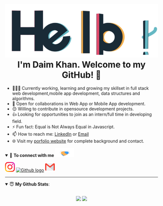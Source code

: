 <h1 align="center"> <img src="https://github.com/Daim-Nickel-Penny/Daim-Nickel-Penny/blob/master/Assets/hello.gif" alt="hello-gif"> <br >I'm Daim Khan</a>. Welcome to my GitHub! 🤗</h1>


- 👨🏽‍💻 Currently working, learning and growing my skillset in full stack web development,mobile app development, data structures and algorithms.
- 🤝 Open for collaborations in Web App or Mobile App development.
- 😊 Willing to contribute in opensource development projects.
- 👍 Looking for opportunities to join as an intern/full time in developing field.
- ⚡ Fun fact: Equal is Not Always Equal in Javascript.
- 📫 How to reach me: [LinkedIn](https://www.linkedin.com/in) or <a href="mailto:daimk558@gmail.com">Email</a>
- 🌐 Visit my [porfolio website](https://studywithdaim.weebly.com/) for complete background and contact.

<details open>
<summary>🤝 <b>To connect with me </b><img src="https://github.com/Daim-Nickel-Penny/Daim-Nickel-Penny/blob/master/Assets/Handshake.gif" height="29px">
</summary>
  
  

[<img src="https://github.com/Daim-Nickel-Penny/Daim-Nickel-Penny/blob/master/Assets/Instagram.svg" alt="instagram logo" width="32" >](https://www.instagram.com/i_am_daim_)  [<img src="https://cdn.svgporn.com/logos/github-icon.svg" alt="Github logo" width="34">](https://github.com/)  [<img src="https://github.com/Daim-Nickel-Penny/Daim-Nickel-Penny/blob/master/Assets/Gmail.svg" alt="Gmail logo" height="32">](mailto:daimk558@gmail.com)


</details>

---

<details open>
 <summary> 😇 <b>My Github Stats</b>: </summary>

<br>

<p align = "center">
  <img src = "https://github-readme-stats.vercel.app/api?username=Daim-Nickel-Penny&show_icons=true&theme=tokyonight&line_height=27">
  <img src = "https://github-readme-stats.vercel.app/api/top-langs/?username=Daim-Nickel-Penny&theme=tokyonight">
</p>

</details>

